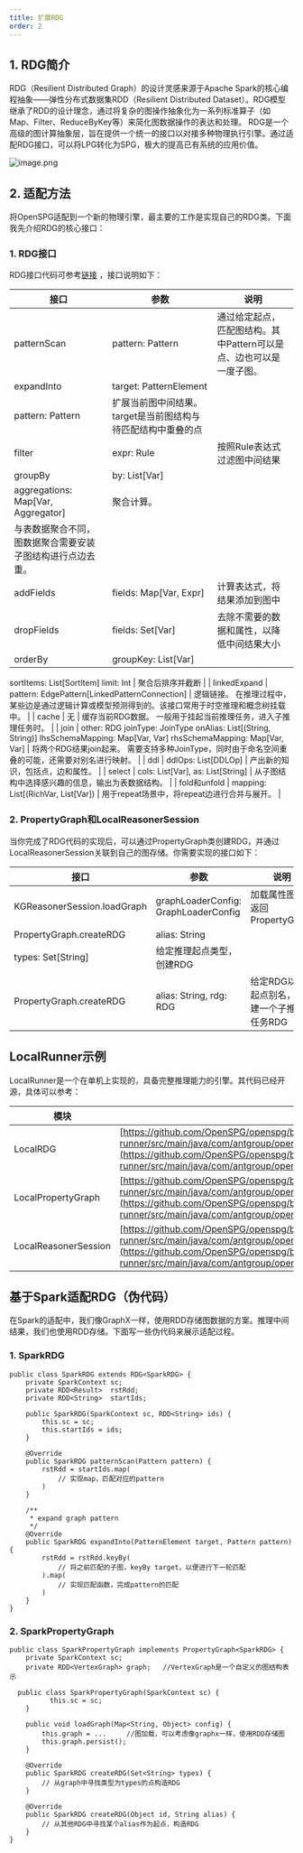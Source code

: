 ```yaml
---
title: 扩展RDG
order: 2
---
```


## 1. RDG简介

RDG（Resilient Distributed Graph）的设计灵感来源于Apache Spark的核心编程抽象——弹性分布式数据集RDD（Resilient Distributed
Dataset）。RDG模型继承了RDD的设计理念，通过将复杂的图操作抽象化为一系列标准算子（如Map、Filter、ReduceByKey等）来简化图数据操作的表达和处理。
RDG是一个高级的图计算抽象层，旨在提供一个统一的接口以对接多种物理执行引擎。通过适配RDG接口，可以将LPG转化为SPG，极大的提高已有系统的应用价值。

![image.png](https://mdn.alipayobjects.com/huamei_xgb3qj/afts/img/A*ZUG-S7YafPsAAAAAAAAAAAAADtmcAQ/original)

## 2. 适配方法

将OpenSPG适配到一个新的物理引擎，最主要的工作是实现自己的RDG类。下面我先介绍RDG的核心接口：

### 1. RDG接口

RDG接口代码可参考[链接](https://github.com/OpenSPG/openspg/blob/master/reasoner/lube-physical/src/main/scala/com/antgroup/kg/reasoner/lube/physical/rdg/RDG.scala)
，接口说明如下：

| 接口                                                       | 参数                                                         | 说明                                                                |
| ---------------------------------------------------------- | ------------------------------------------------------------ | ------------------------------------------------------------------- |
| patternScan                                                | pattern: Pattern                                             | 通过给定起点，匹配图结构。其中Pattern可以是点、边也可以是一度子图。 |
| expandInto                                                 | target: PatternElement                                       |
| pattern: Pattern                                           | 扩展当前图中间结果。target是当前图结构与待匹配结构中重叠的点 |
| filter                                                     | expr: Rule                                                   | 按照Rule表达式过滤图中间结果                                        |
| groupBy                                                    | by: List[Var]                                                |
| aggregations: Map[Var, Aggregator]                         | 聚合计算。                                                   |
| 与表数据聚合不同，图数据聚合需要安装子图结构进行点边去重。 |
| addFields                                                  | fields: Map[Var, Expr]                                       | 计算表达式，将结果添加到图中                                        |
| dropFields                                                 | fields: Set[Var]                                             | 去除不需要的数据和属性，以降低中间结果大小                          |
| orderBy                                                    | groupKey: List[Var]                                          |

sortItems: List[SortItem]
limit: Int | 聚合后排序并截断 |
| linkedExpand | pattern: EdgePattern[LinkedPatternConnection] | 逻辑链接。
在推理过程中，某些边是通过逻辑计算或模型预测得到的。该接口常用于时空推理和概念树挂载中。 |
| cache | 无 | 缓存当前RDG数据。
一般用于挂起当前推理任务，进入子推理任务时。 |
| join | other: RDG
joinType: JoinType
onAlias: List[(String, String)]
lhsSchemaMapping: Map[Var, Var]
rhsSchemaMapping: Map[Var, Var] | 将两个RDG结果join起来。
需要支持多种JoinType，同时由于命名空间重叠的可能，还需要对别名进行映射。 |
| ddl | ddlOps: List[DDLOp] | 产出新的知识，包括点，边和属性。 |
| select | cols: List[Var], as: List[String] | 从子图结构中选择感兴趣的信息，输出为表数据结构。 |
| fold和unfold | mapping: List[(RichVar, List[Var]) | 用于repeat场景中，将repeat边进行合并与展开。 |

### 2. PropertyGraph和LocalReasonerSession

当你完成了RDG代码的实现后，可以通过PropertyGraph类创建RDG，并通过LocalReasonerSession关联到自己的图存储。你需要实现的接口如下：

| 接口                        | 参数                                 | 说明                                       |
| --------------------------- | ------------------------------------ | ------------------------------------------ |
| KGReasonerSession.loadGraph | graphLoaderConfig: GraphLoaderConfig | 加载属性图，返回PropertyGraph              |
| PropertyGraph.createRDG     | alias: String                        |
| types: Set[String]          | 给定推理起点类型，创建RDG            |
| PropertyGraph.createRDG     | alias: String, rdg: RDG              | 给定RDG以及起点别名，创建一个子推理任务RDG |

## LocalRunner示例

LocalRunner是一个在单机上实现的，具备完整推理能力的引擎。其代码已经开源，具体可以参考：

| 模块                 | 实现链接                                                                                                                                                                                                                                                                                                                                   |
| -------------------- | ------------------------------------------------------------------------------------------------------------------------------------------------------------------------------------------------------------------------------------------------------------------------------------------------------------------------------------------ |
| LocalRDG             | [https://github.com/OpenSPG/openspg/blob/master/reasoner/runner/local-runner/src/main/java/com/antgroup/openspg/reasoner/runner/local/rdg/LocalRDG.java](https://github.com/OpenSPG/openspg/blob/master/reasoner/runner/local-runner/src/main/java/com/antgroup/openspg/reasoner/runner/local/rdg/LocalRDG.java)                           |
| LocalPropertyGraph   | [https://github.com/OpenSPG/openspg/blob/master/reasoner/runner/local-runner/src/main/java/com/antgroup/openspg/reasoner/runner/local/impl/LocalPropertyGraph.java](https://github.com/OpenSPG/openspg/blob/master/reasoner/runner/local-runner/src/main/java/com/antgroup/openspg/reasoner/runner/local/impl/LocalPropertyGraph.java)     |
| LocalReasonerSession | [https://github.com/OpenSPG/openspg/blob/master/reasoner/runner/local-runner/src/main/java/com/antgroup/openspg/reasoner/runner/local/impl/LocalReasonerSession.java](https://github.com/OpenSPG/openspg/blob/master/reasoner/runner/local-runner/src/main/java/com/antgroup/openspg/reasoner/runner/local/impl/LocalReasonerSession.java) |

## 基于Spark适配RDG（伪代码）

在Spark的适配中，我们像GraphX一样，使用RDD存储图数据的方案。推理中间结果，我们也使用RDD存储。下面写一些伪代码来展示适配过程。

### 1. SparkRDG

```
public class SparkRDG extends RDG<SparkRDG> {
    private SparkContext sc;
    private RDD<Result>  rstRdd;
    private RDD<String>  startIds;

    public SparkRDG(SparkContext sc, RDD<String> ids) {
        this.sc = sc;
        this.startIds = ids;
    }

    @Override
    public SparkRDG patternScan(Pattern pattern) {
        rstRdd = startIds.map(
            // 实现map，匹配对应的pattern
        )
    }

    /**
     * expand graph pattern
     */
    @Override
    public SparkRDG expandInto(PatternElement target, Pattern pattern) {
        rstRdd = rstRdd.keyBy(
            // 将之前匹配的子图，keyBy target，以便进行下一轮匹配
        ).map(
            // 实现匹配函数，完成pattern的匹配
        )
    }
}
```

### 2. SparkPropertyGraph

```
public class SparkPropertyGraph implements PropertyGraph<SparkRDG> {
    private SparkContext sc;
    private RDD<VertexGraph> graph;   //VertexGraph是一个自定义的图结构表示

  public class SparkPropertyGraph(SparkContext sc) {
		  this.sc = sc;
	}

	public void loadGraph(Map<String, Object> config) {
    	this.graph = ...     //图加载，可以考虑像graphx一样，使用RDD存储图
    	this.graph.persist();
	}

	@Override
	public SparkRDG createRDG(Set<String> types) {
    	// 从graph中寻找类型为types的点构造RDG
	}

	@Override
	public SparkRDG createRDG(Object id, String alias) {
    	// 从其他RDG中寻找某个alias作为起点，构造RDG
	}
}
```
